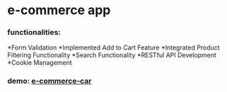 # e-commerce app

### functionalities:
*Form Validation
*Implemented Add to Cart Feature
*Integrated Product Filtering Functionality
*Search Functionality
*RESTful API Development
*Cookie Management

### demo: [e-commerce-car](https://e-commerce-car.netlify.app/)

